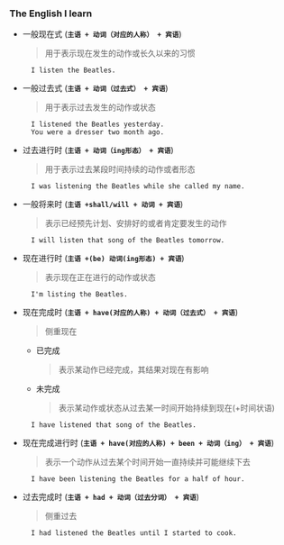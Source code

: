 ### The English I learn

- 一般现在式  (**`主语 + 动词（对应的人称） + 宾语`**)

  > 用于表示现在发生的动作或长久以来的习惯
  ```
    I listen the Beatles.
  ```

- 一般过去式  (**`主语 + 动词（过去式） + 宾语`**)

  > 用于表示过去发生的动作或状态
  ```
    I listened the Beatles yesterday.
    You were a dresser two month ago.
  ```
- 过去进行时   (**`主语 + 动词（ing形态） + 宾语`**)
  > 用于表示过去某段时间持续的动作或者形态
  ```
    I was listening the Beatles while she called my name. 
  ```

- 一般将来时  (**`主语 +shall/will + 动词 + 宾语`**)

  > 表示已经预先计划、安排好的或者肯定要发生的动作

  ```
    I will listen that song of the Beatles tomorrow.
  ```

- 现在进行时  (**`主语 +(be) 动词(ing形态) + 宾语`**)

  > 表示现在正在进行的动作或状态

  ```
    I'm listing the Beatles.
  ```

- 现在完成时  (**`主语 + have(对应的人称) + 动词（过去式） + 宾语`**)

  > 侧重现在

  - 已完成

    > 表示某动作已经完成，其结果对现在有影响 

  - 未完成

    > 表示某动作或状态从过去某一时间开始持续到现在(+时间状语)

  ```
    I have listened that song of the Beatles.
  ```

- 现在完成进行时 (**`主语 + have(对应的人称) + been + 动词（ing） + 宾语`**)
  > 表示一个动作从过去某个时间开始一直持续并可能继续下去
  ```
    I have been listening the Beatles for a half of hour.
  ```
- 过去完成时  (**`主语 + had + 动词（过去分词） + 宾语`**)
  > 侧重过去
  ```
    I had listened the Beatles until I started to cook.
  ```

  

  

